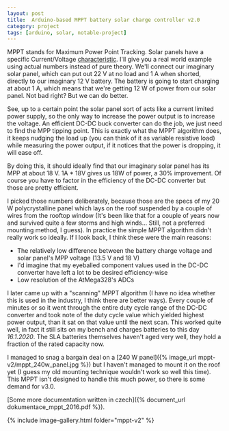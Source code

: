 ```yaml
---
layout: post
title:  Arduino-based MPPT battery solar charge controller v2.0
category: project
tags: [arduino, solar, notable-project]
---
```


MPPT stands for Maximum Power Point Tracking. Solar panels have a specific Current/Voltage [characteristic](https://www.ti.com/lit/an/slyt478/slyt478.pdf). I'll give you a real world example using actual numbers instead of pure theory. We'll connect our imaginary solar panel, which can put out 22 V at no load and 1 A when shorted, directly to our imaginary 12 V battery. The battery is going to start charging at about 1 A, which means that we're getting 12 W of power from our solar panel. Not bad right? But we can do better.


See, up to a certain point the solar panel sort of acts like a current limited power supply, so the only way to increase the power output is to increase the voltage. An efficient DC-DC buck converter can do the job, we just need to find the MPP tipping point. This is exactly what the MPPT algorithm does, it keeps nudging the load up (you can think of it as variable resistive load) while measuring the power output, if it notices that the power is dropping, it will ease off.


By doing this, it should ideally find that our imaginary solar panel has its MPP at about 18 V. 1A \* 18V gives us 18W of power, a 30% improvement. Of course you have to factor in the efficiency of the DC-DC converter but those are pretty efficient.


I picked those numbers deliberately, because those are the specs of my 20 W polycrystalline panel which lays on the roof suspended by a couple of wires from the rooftop window (It's been like that for a couple of years now and survived quite a few storms and high winds... Still, not a preferred mounting method, I guess). In practice the simple MPPT algorithm didn't really work so ideally. If I look back, I think these were the main reasons:

* The relatively low difference between the battery charge voltage and solar panel's MPP voltage (13.5 V and 18 V)
* I'd imagine that my eyeballed component values used in the DC-DC converter have left a lot to be desired efficiency-wise
* Low resolution of the AtMega328's ADCs

I later came up with a "scanning" MPPT algorithm (I have no idea whether this is used in the industry, I think there are better ways). Every couple of minutes or so it went through the entire duty cycle range of the DC-DC converter and took note of the duty cycle value which yielded highest power output, than it sat on that value until the next scan. This worked quite well, in fact it still sits on my bench and charges batteries to this day *16.1.2020*. The SLA batteries themselves haven't aged very well, they hold a fraction of the rated capacity now.

I managed to snag a bargain deal on a [240 W panel]({% image_url mppt-v2/mppt_240w_panel.jpg %}) but I haven't managed to mount it on the roof yet (I guess my old mounting technique wouldn't work so well this time). This MPPT isn't designed to handle this much power, so there is some demand for v3.0.

[Some more documentation written in czech]({% document_url dokumentace_mppt_2016.pdf %}).

{% include image-gallery.html folder="mppt-v2" %}

